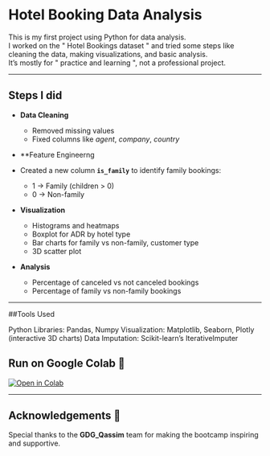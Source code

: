 # Hotel Booking Data Analysis

This is my first project using Python for data analysis.  
I worked on the " Hotel Bookings dataset " and tried some steps like cleaning the data, making visualizations, and basic analysis.  
It’s mostly for  " practice and learning ", not a professional project.

---

## Steps I did
- **Data Cleaning**
  - Removed missing values
  - Fixed columns like *agent*, *company*, *country*

- **Feature Engineerng
- Created a new column **`is_family`** to identify family bookings:  
  - 1 → Family (children > 0)  
  - 0 → Non-family  
- **Visualization**
  - Histograms and heatmaps
  - Boxplot for ADR by hotel type
  - Bar charts for family vs non-family, customer type
  - 3D scatter plot
- **Analysis**
  - Percentage of canceled vs not canceled bookings
  - Percentage of family vs non-family bookings

---

##Tools Used

Python Libraries: Pandas, Numpy
Visualization: Matplotlib, Seaborn, Plotly (interactive 3D charts)
Data Imputation: Scikit-learn’s IterativeImputer

## Run on Google Colab 🚀
[![Open in Colab](https://colab.research.google.com/assets/colab-badge.svg)](https://colab.research.google.com/drive/1ulG-Igc4AeTY7fKHARQFaxjop-5bXHJG?usp=sharing)



______________________________
## Acknowledgements 🙌
Special thanks to the **GDG_Qassim** team for making the bootcamp inspiring and supportive.  
 
